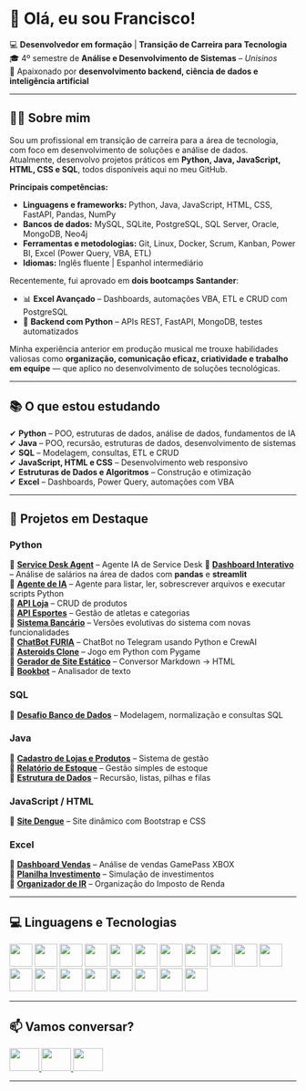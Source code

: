 <h1 align="left">👋 Olá, eu sou Francisco!</h1>

💻 **Desenvolvedor em formação** | **Transição de Carreira para Tecnologia**  
🎓 4º semestre de **Análise e Desenvolvimento de Sistemas** – *Unisinos*  
🚀 Apaixonado por **desenvolvimento backend, ciência de dados e inteligência artificial**  

---

## 🧑‍💻 Sobre mim

Sou um profissional em transição de carreira para a área de tecnologia, com foco em desenvolvimento de soluções e análise de dados.  
Atualmente, desenvolvo projetos práticos em **Python, Java, JavaScript, HTML, CSS e SQL**, todos disponíveis aqui no meu GitHub.

**Principais competências:**
- **Linguagens e frameworks:** Python, Java, JavaScript, HTML, CSS, FastAPI, Pandas, NumPy  
- **Bancos de dados:** MySQL, SQLite, PostgreSQL, SQL Server, Oracle, MongoDB, Neo4j  
- **Ferramentas e metodologias:** Git, Linux, Docker, Scrum, Kanban, Power BI, Excel (Power Query, VBA, ETL)  
- **Idiomas:** Inglês fluente | Espanhol intermediário

Recentemente, fui aprovado em **dois bootcamps Santander**:
- 📊 **Excel Avançado** – Dashboards, automações VBA, ETL e CRUD com PostgreSQL  
- 🐍 **Backend com Python** – APIs REST, FastAPI, MongoDB, testes automatizados

Minha experiência anterior em produção musical me trouxe habilidades valiosas como **organização, comunicação eficaz, criatividade e trabalho em equipe** — que aplico no desenvolvimento de soluções tecnológicas.

---

## 📚 O que estou estudando

✔ **Python** – POO, estruturas de dados, análise de dados, fundamentos de IA  
✔ **Java** – POO, recursão, estruturas de dados, desenvolvimento de sistemas  
✔ **SQL** – Modelagem, consultas, ETL e CRUD  
✔ **JavaScript, HTML e CSS** – Desenvolvimento web responsivo  
✔ **Estruturas de Dados e Algoritmos** – Construção e otimização  
✔ **Excel** – Dashboards, Power Query, automações com VBA

---

## 📌 Projetos em Destaque

### Python
 🔹 [**Service Desk Agent**](https://github.com/FranciscoGoyaAMC/service-desk-agent) –  Agente IA de Service Desk
 🔹 [**Dashboard Interativo**](https://github.com/FranciscoGoyaAMC/dashboard-salarios-dados) – Análise de salários na área de dados com **pandas** e **streamlit**  
 🔹 [**Agente de IA**](https://github.com/FranciscoGoyaAMC/ai_agent) – Agente para listar, ler, sobrescrever arquivos e executar scripts Python  
 🔹 [**API Loja**](https://github.com/FranciscoGoyaAMC/API_loja) – CRUD de produtos  
 🔹 [**API Esportes**](https://github.com/FranciscoGoyaAMC/API_BootCampSantander2025) – Gestão de atletas e categorias  
 🔹 [**Sistema Bancário**](https://github.com/FranciscoGoyaAMC/BootCampSantander2025) – Versões evolutivas do sistema com novas funcionalidades  
 🔹 [**ChatBot FURIA**](https://github.com/FranciscoGoyaAMC/bot-furia) – ChatBot no Telegram usando Python e CrewAI  
 🔹 [**Asteroids Clone**](https://github.com/FranciscoGoyaAMC/asteroids_project) – Jogo em Python com Pygame  
 🔹 [**Gerador de Site Estático**](https://github.com/FranciscoGoyaAMC/static_site) – Conversor Markdown → HTML  
 🔹 [**Bookbot**](https://github.com/FranciscoGoyaAMC/bookbot) – Analisador de texto

### SQL
 🔹 [**Desafio Banco de Dados**](https://github.com/FranciscoGoyaAMC/EstudosSQL/tree/main/Unisinos/DesafioSQL) – Modelagem, normalização e consultas SQL

### Java
 🔹 [**Cadastro de Lojas e Produtos**](https://github.com/FranciscoGoyaAMC/EstudosJava/tree/main/Unisinos/DesafioFinalCadeiraLabI) – Sistema de gestão  
 🔹 [**Relatório de Estoque**](https://github.com/FranciscoGoyaAMC/estudoManipulacaoDeArquivo) – Gestão simples de estoque  
 🔹 [**Estrutura de Dados**](https://github.com/FranciscoGoyaAMC/DesafioLabII) – Recursão, listas, pilhas e filas

### JavaScript / HTML
 🔹 [**Site Dengue**](https://github.com/FranciscoGoyaAMC/site_dengue) – Site dinâmico com Bootstrap e CSS

### Excel
 🔹 [**Dashboard Vendas**](https://github.com/FranciscoGoyaAMC/DashboardVendas) – Análise de vendas GamePass XBOX  
 🔹 [**Planilha Investimento**](https://github.com/FranciscoGoyaAMC/Planilha_Investimento) – Simulação de investimentos  
 🔹 [**Organizador de IR**](https://github.com/FranciscoGoyaAMC/OrganizadorImpostoDeRenda) – Organização do Imposto de Renda

---

## 💻 Linguagens e Tecnologias

<div align="left">
  <img src="https://cdn.jsdelivr.net/gh/devicons/devicon/icons/python/python-original.svg" height="40"/>
  <img src="https://cdn.jsdelivr.net/gh/devicons/devicon/icons/pandas/pandas-original.svg" height="40"/>
  <img src="https://cdn.jsdelivr.net/gh/devicons/devicon/icons/numpy/numpy-original.svg" height="40"/>
  <img src="https://cdn.jsdelivr.net/gh/devicons/devicon/icons/fastapi/fastapi-original.svg" height="40"/>
  <img src="https://cdn.jsdelivr.net/gh/devicons/devicon/icons/jupyter/jupyter-original.svg" height="40"/>
  <img src="https://cdn.jsdelivr.net/gh/devicons/devicon/icons/docker/docker-original.svg" height="40"/>
  <img src="https://cdn.jsdelivr.net/gh/devicons/devicon/icons/mysql/mysql-original.svg" height="40"/>
  <img src="https://cdn.jsdelivr.net/gh/devicons/devicon/icons/sqlite/sqlite-original.svg" height="40"/>
  <img src="https://cdn.jsdelivr.net/gh/devicons/devicon/icons/postgresql/postgresql-original.svg" height="40"/>
  <img src="https://cdn.jsdelivr.net/gh/devicons/devicon/icons/microsoftsqlserver/microsoftsqlserver-plain.svg" height="40"/>
  <img src="https://cdn.jsdelivr.net/gh/devicons/devicon/icons/oracle/oracle-original.svg" height="40"/>
  <img src="https://cdn.jsdelivr.net/gh/devicons/devicon/icons/mongodb/mongodb-original.svg" height="40"/>
  <img src="https://cdn.jsdelivr.net/gh/devicons/devicon/icons/neo4j/neo4j-original.svg" height="40"/>
  <img src="https://cdn.jsdelivr.net/gh/devicons/devicon/icons/bash/bash-original.svg" height="40"/>
  <img src="https://cdn.jsdelivr.net/gh/devicons/devicon/icons/linux/linux-original.svg" height="40"/>
  <img src="https://cdn.jsdelivr.net/gh/devicons/devicon/icons/java/java-original.svg" height="40"/>
  <img src="https://cdn.jsdelivr.net/gh/devicons/devicon/icons/html5/html5-original.svg" height="40"/>
  <img src="https://cdn.jsdelivr.net/gh/devicons/devicon/icons/css3/css3-original.svg" height="40"/>
  <img src="https://cdn.jsdelivr.net/gh/devicons/devicon/icons/javascript/javascript-original.svg" height="40"/>
</div>

---

## 📫 Vamos conversar?

<div align="left">
  <a href="https://www.linkedin.com/in/francisco-goya-de-almeida-martins-costa-0a8ab9327/" target="_blank">
    <img src="https://raw.githubusercontent.com/maurodesouza/profile-readme-generator/master/src/assets/icons/social/linkedin/default.svg" width="52" height="40"/>
  </a>
  <a href="mailto:franciscogoya.amc@gmail.com" target="_blank">
    <img src="https://raw.githubusercontent.com/maurodesouza/profile-readme-generator/master/src/assets/icons/social/gmail/default.svg" width="52" height="40"/>
  </a>
  <a href="https://wa.me/5551981275435" target="_blank">
    <img src="https://raw.githubusercontent.com/maurodesouza/profile-readme-generator/master/src/assets/icons/social/whatsapp/default.svg" width="52" height="40"/>
  </a>
</div>

---
